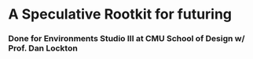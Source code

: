# A Speculative Rootkit for futuring
### Done for Environments Studio III at CMU School of Design w/ Prof. Dan Lockton
